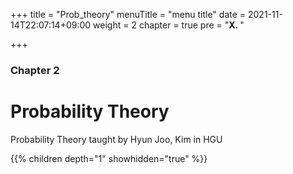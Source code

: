 +++
title = "Prob_theory"
menuTitle = "menu title"
date = 2021-11-14T22:07:14+09:00
weight = 2
chapter = true
pre = "<b>X. </b>"

+++

### Chapter 2

# Probability Theory

Probability Theory taught by Hyun Joo, Kim in HGU

{{% children depth="1" showhidden="true" %}}

